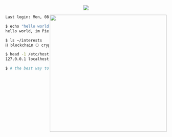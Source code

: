 <p align="center">
  <img src="https://github.com/FournyP/FournyP/assets/64586968/6feea9e2-18e5-4657-8300-7f79a168173c"
 />
</p>

<img align="right" src="https://github.com/FournyP/FournyP/assets/64586968/91d98bf6-84d1-4944-9278-89262ef28c1c" width="365">

```sh
Last login: Mon, 08 Jan 2024 at 13:39:58 CET from 10.1.33.7

$ echo "hello world, im $(whoami)."
hello world, im Pierre.

$ ls ~/interests
⛓️ blockchain 🌕 crypto 👨‍💼 entrepreneurship 💻 code 🧠 ai

$ head -1 /etc/hosts
127.0.0.1 localhost 🇫🇷 france

$ # the best way to predict the future is to invent it. ^U^D
```

